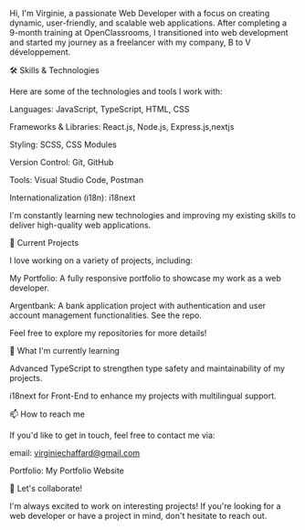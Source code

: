

Hi, I'm Virginie, a passionate Web Developer with a focus on creating dynamic, user-friendly, and scalable web applications. After completing a 9-month training at OpenClassrooms, I transitioned into web development and started my journey as a freelancer with my company, B to V développement.

🛠️ Skills & Technologies

Here are some of the technologies and tools I work with:

Languages: JavaScript, TypeScript, HTML, CSS

Frameworks & Libraries: React.js, Node.js, Express.js,nextjs

Styling: SCSS, CSS Modules

Version Control: Git, GitHub

Tools: Visual Studio Code, Postman

Internationalization (i18n): i18next


I'm constantly learning new technologies and improving my existing skills to deliver high-quality web applications.

🔭 Current Projects

I love working on a variety of projects, including:

My Portfolio: A fully responsive portfolio to showcase my work as a web developer.

Argentbank: A bank application project with authentication and user account management functionalities. See the repo.


Feel free to explore my repositories for more details!

🌱 What I'm currently learning

Advanced TypeScript to strengthen type safety and maintainability of my projects.

i18next for Front-End to enhance my projects with multilingual support.


📫 How to reach me

If you'd like to get in touch, feel free to contact me via:

email: virginiechaffard@gmail.com


Portfolio: My Portfolio Website


🚀 Let's collaborate!

I'm always excited to work on interesting projects! If you're looking for a web developer or have a project in mind, don't hesitate to reach out.

